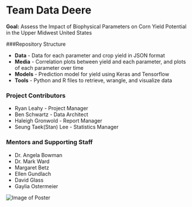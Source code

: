 # Team Data Deere

**Goal:** Assess the Impact of Biophysical Parameters on Corn Yield Potential in the Upper Midwest United States

###Repository Structure

* **Data** - Data for each parameter and crop yield in JSON format
* **Media** - Correlation plots between yield and each parameter, and plots of each parameter over time
* **Models** - Prediction model for yield using Keras and Tensorflow
* **Tools** - Python and R files to retrieve, wrangle, and visualize data

### Project Contributors
* Ryan Leahy - Project Manager
* Ben Schwartz - Data Architect
* Haleigh Gronwold - Report Manager
* Seung Taek(Stan) Lee - Statistics Manager

### Mentors and Supporting Staff
* Dr. Angela Bowman
* Dr. Mark Ward
* Margaret Betz
* Ellen Gundlach
* David Glass
* Gaylia Ostermeier

![Image of Poster](https://github.com/leahy8/John-Deere-Project/blob/master/Media/John_Deere_Poster.png)
